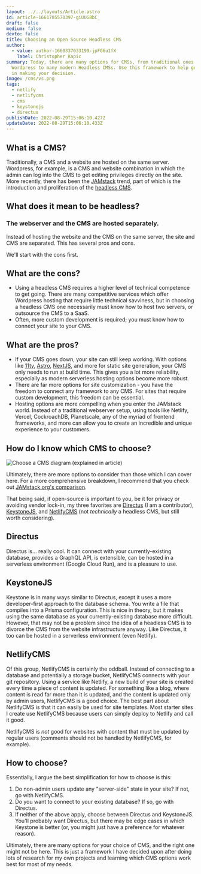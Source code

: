```yaml
---
layout: ../../layouts/Article.astro
id: article-1661785570397-giUUGBbC_
draft: false
medium: false
devto: false
title: Choosing an Open Source Headless CMS
author:
  - value: author-1660337033199-jpFG6u1fX
    label: Christopher Kapic
summary: Today, there are many options for CMSs, from traditional ones like
  Wordpress to many modern Headless CMSs. Use this framework to help get started
  in making your decision.
image: /cms/vs.png
tags:
  - netlify
  - netlifycms
  - cms
  - keystonejs
  - directus
publishDate: 2022-08-29T15:06:10.427Z
updateDate: 2022-08-29T15:06:10.433Z
---
```

## What is a CMS?

T﻿raditionally, a CMS and a website are hosted on the same server. Wordpress, for example, is a CMS and website combination in which the admin can log into the CMS to get editing privileges directly on the site. More recently, there has been the [JAMstack](https://jamstack.org/) trend, part of which is the introduction and proliferation of the [headless CMS](https://jamstack.org/headless-cms/).

## What does it mean to be headless?

### The webserver and the CMS are hosted separately.

I﻿nstead of hosting the website and the CMS on the same server, the site and CMS are separated. This has several pros and cons.

W﻿e'll start with the cons first.

## W﻿hat are the cons?

* U﻿sing a headless CMS requires a higher level of technical competence to get going. There are many competitive services which offer Wordpress hosting that require little technical savviness, but in choosing a headless CMS one necessarily must know how to host two servers, or outsource the CMS to a SaaS.
* O﻿ften, more custom development is required; you must know how to connect your site to your CMS.

## W﻿hat are the pros?

* ﻿If your CMS goes down, your site can still keep working. With options like [11ty](https://www.11ty.dev/), [Astro](https://astro.build/), [NextJS](https://nextjs.org/), and more for static site generation, your CMS only needs to run at build time. This gives you a lot more reliability, especially as modern serverless hosting options become more robust.
* T﻿here are far more options for site customization - you have the freedom to connect any framework to any CMS. For sites that require custom development, this freedom can be essential.
* H﻿osting options are more compelling when you enter the JAMstack world. Instead of a traditional webserver setup, using tools like Netlify, Vercel, CockroachDB, Planetscale, any of the myriad of frontend frameworks, and more can allow you to create an incredible and unique experience to your customers.

## How do I know which CMS to choose?

![Choose a CMS diagram (explained in article)](/cms/choose-a-cms.png)

U﻿ltimately, there are more options to consider than those which I can cover here. For a more comprehensive breakdown, I recommend that you check out [JAMstack.org's comparison](https://jamstack.org/headless-cms/).

T﻿hat being said, if open-source is important to you, be it for privacy or avoiding vendor lock-in, my three favorites are [Directus](https://directus.io/) (I am a contributor), [KeystoneJS](https://keystonejs.com/), and [NetlifyCMS](https://www.netlifycms.org/) (not *technically* a headless CMS, but still worth considering).

## D﻿irectus

D﻿irectus is... really cool. It can connect with your currently-existing database, provides a GraphQL API, is extensible, can be hosted in a serverless environment (Google Cloud Run), and is a pleasure to use.

## K﻿eystoneJS

K﻿eystone is in many ways similar to Directus, except it uses a more developer-first approach to the database schema. You write a file that compiles into a Prisma configuration. This is nice in theory, but it makes using the same database as your currently-existing database more difficult. However, that may not be a problem since the idea of a headless CMS is to divorce the CMS from the website infrastructure anyway. Like Directus, it too can be hosted in a serverless environment (even Netlify).

## N﻿etlifyCMS

O﻿f this group, NetlifyCMS is certainly the oddball. Instead of connecting to a database and potentially a storage bucket, NetlifyCMS connects with your git repository. Using a service like Netlify, a new build of your site is created every time a piece of content is updated. For something like a blog, where content is read far more than it is updated, and the content is updated only by admin users, NetlifyCMS is a good choice. The best part about NetlifyCMS is that it can easily be used for site templates. Most starter sites I create use NetlifyCMS because users can simply deploy to Netlify and call it good.

N﻿etlifyCMS is *not* good for websites with content that must be updated by regular users (comments should not be handled by NetlifyCMS, for example).

## H﻿ow to choose?

E﻿ssentially, I argue the best simplification for how to choose is this:

1. D﻿o non-admin users update any "server-side" state in your site? If not, go with NetlifyCMS.
2. D﻿o you want to connect to your existing database? If so, go with Directus.
3. I﻿f neither of the above apply, choose between Directus and KeystoneJS. You'll probably want Directus, but there may be edge cases in which Keystone is better (or, you might just have a preference for whatever reason).

U﻿ltimately, there are many options for your choice of CMS, and the right one might not be here. This is just a framework I have decided upon after doing lots of research for my own projects and learning which CMS options work best for most of my needs.